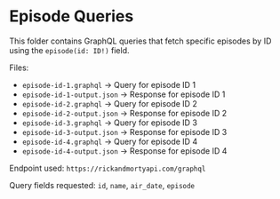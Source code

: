# Episode Queries

This folder contains GraphQL queries that fetch specific episodes by ID using the `episode(id: ID!)` field.

Files:
- `episode-id-1.graphql` → Query for episode ID 1
- `episode-id-1-output.json` → Response for episode ID 1
- `episode-id-2.graphql` → Query for episode ID 2
- `episode-id-2-output.json` → Response for episode ID 2
- `episode-id-3.graphql` → Query for episode ID 3
- `episode-id-3-output.json` → Response for episode ID 3
- `episode-id-4.graphql` → Query for episode ID 4
- `episode-id-4-output.json` → Response for episode ID 4

Endpoint used: `https://rickandmortyapi.com/graphql`

Query fields requested: `id`, `name`, `air_date`, `episode`
